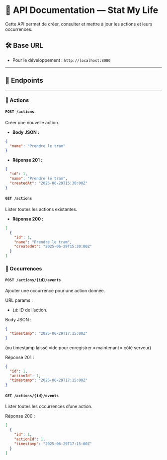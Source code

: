 # 📑 API Documentation — Stat My Life

Cette API permet de créer, consulter et mettre à jour les actions et leurs occurrences.

## 🛠️ Base URL

- Pour le développement : `http://localhost:8080`

---

## 🔗 Endpoints

---

### 📌 Actions

#### `POST /actions`
Créer une nouvelle action.

- **Body JSON :**
```json
{
  "name": "Prendre le tram"
}
```
- **Réponse 201 :**
```json
{
  "id": 1,
  "name": "Prendre le tram",
  "createdAt": "2025-06-29T15:30:00Z"
}
```

#### `GET /actions`
Lister toutes les actions existantes.

- **Réponse 200 :**
```json
[
  {
    "id": 1,
    "name": "Prendre le tram",
    "createdAt": "2025-06-29T15:30:00Z"
  }
]
```


### 📌 Occurrences

#### `POST /actions/{id}/events`
Ajouter une occurrence pour une action donnée.

URL params :

- `id`: ID de l’action.

Body JSON :
```json
{
  "timestamp": "2025-06-29T17:15:00Z"
}
```
(ou timestamp laissé vide pour enregistrer « maintenant » côté serveur)

Réponse 201 :
```json
{
  "id": 1,
  "actionId": 1,
  "timestamp": "2025-06-29T17:15:00Z"
}
```

#### `GET /actions/{id}/events`
Lister toutes les occurrences d’une action.

Réponse 200 :
```json
[
  {
    "id": 1,
    "actionId": 1,
    "timestamp": "2025-06-29T17:15:00Z"
  }
]
```
